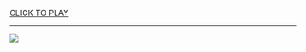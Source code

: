 
<a href="https://premium76.site?title=poki_game_unblocked&ref=13M">CLICK TO PLAY</a></h3>
<hr>

<a href="https://premium76.site?title=poki_game_unblocked&ref=13M"><img src="https://clearcache.store/games.png"></a>


